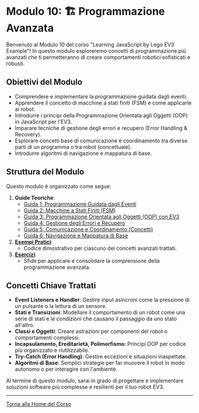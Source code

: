 # Modulo 10: 🏗️ Programmazione Avanzata

Benvenuto al Modulo 10 del corso "Learning JavaScript by Lego EV3 Example"! In questo modulo esploreremo concetti di programmazione più avanzati che ti permetteranno di creare comportamenti robotici sofisticati e robusti.

## Obiettivi del Modulo

*   Comprendere e implementare la programmazione guidata dagli eventi.
*   Apprendere il concetto di macchine a stati finiti (FSM) e come applicarle ai robot.
*   Introdurre i principi della Programmazione Orientata agli Oggetti (OOP) in JavaScript per l'EV3.
*   Imparare tecniche di gestione degli errori e recupero (Error Handling & Recovery).
*   Esplorare concetti base di comunicazione e coordinamento tra diverse parti di un programma o tra robot (concettuale).
*   Introdurre algoritmi di navigazione e mappatura di base.

## Struttura del Modulo

Questo modulo è organizzato come segue:

1.  **Guide Teoriche**:
    *   [Guida 1: Programmazione Guidata dagli Eventi](./guide/01-ProgrammazioneEventi.md)
    *   [Guida 2: Macchine a Stati Finiti (FSM)](./guide/02-MacchineStati.md)
    *   [Guida 3: Programmazione Orientata agli Oggetti (OOP) con EV3](./guide/03-OOP-EV3.md)
    *   [Guida 4: Gestione degli Errori e Recupero](./guide/04-ErrorHandlingRecovery.md)
    *   [Guida 5: Comunicazione e Coordinamento (Concetti)](./guide/05-ComunicazioneCoordinamento.md)
    *   [Guida 6: Navigazione e Mappatura di Base](./guide/06-NavigazioneBase.md)
2.  **[Esempi Pratici](./esempi/README.md)**:
    *   Codice dimostrativo per ciascuno dei concetti avanzati trattati.
3.  **[Esercizi](./esercizi/README.md)**:
    *   Sfide per applicare e consolidare la comprensione della programmazione avanzata.

## Concetti Chiave Trattati

*   **Event Listeners e Handler**: Gestire input asincroni come la pressione di un pulsante o la lettura di un sensore.
*   **Stati e Transizioni**: Modellare il comportamento di un robot come una serie di stati e le condizioni che causano il passaggio da uno stato all'altro.
*   **Classi e Oggetti**: Creare astrazioni per componenti del robot o comportamenti complessi.
*   **Incapsulamento, Ereditarietà, Polimorfismo**: Principi OOP per codice più organizzato e riutilizzabile.
*   **Try-Catch (Error Handling)**: Gestire eccezioni e situazioni inaspettate.
*   **Algoritmi di Base**: Semplici strategie per far muovere il robot in modo autonomo o per interagire con l'ambiente.

Al termine di questo modulo, sarai in grado di progettare e implementare soluzioni software più complesse e resilienti per il tuo robot EV3.

---

[Torna alla Home del Corso](../README.md)